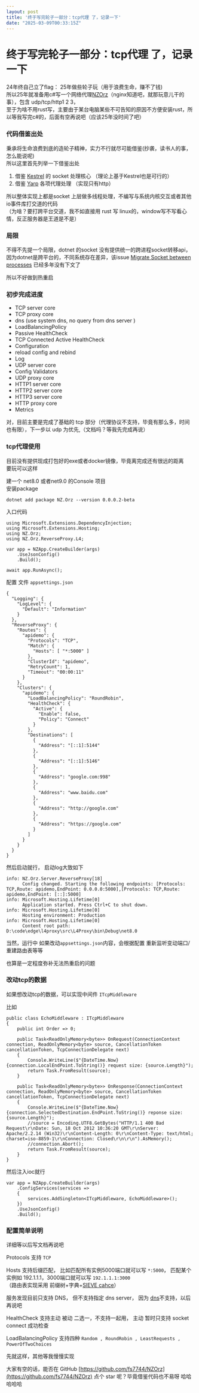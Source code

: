 ```yaml
---
layout: post
title: '终于写完轮子一部分：tcp代理 了，记录一下'
date: "2025-03-09T00:33:15Z"
---
```

终于写完轮子一部分：tcp代理 了，记录一下
======================

24年终自己立了flag： 25年做些轮子玩（用于浪费生命，赚不了钱)  
所以25年就准备用c#写一个网络代理[NZOrz](https://github.com/fs7744/NZOrz)（nginx知道吧，就那玩意儿干的事），包含 udp/tcp/http1 2 3，  
至于为啥不用rust写，主要由于某台电脑某些不可告知的原因不方便安装rust，所以等我写完c#的，后面有空再说吧（应该25年没时间了吧）

### 代码借鉴出处

秉承将生命浪费到底的造轮子精神，实力不行就尽可能借鉴(抄袭，读书人的事，怎么能说呢)  
所以这里首先列举一下借鉴出处

1.  借鉴 [Kestrel](https://github.com/dotnet/aspnetcore/tree/main/src/Servers/Kestrel) 的 socket 处理核心 （理论上基于Kestrel也是可行的）
2.  借鉴 [Yarp](https://github.com/dotnet/yarp) 各项代理处理 （实现只有http）

所以整体实现上都是socket 上层做多线程处理，不编写与系统内核交互或者其他io事件库打交道的代码  
（为啥？要打跨平台交道，我不如直接用 rust 写 linux的，window写不写看心情，反正服务器是王道是不是）

### 局限

不得不先提一个局限，dotnet 的socket 没有提供统一的跨进程socket转移api，因为dotnet是跨平台的，不同系统存在差异，该issue [Migrate Socket between processes](https://github.com/dotnet/runtime/issues/48637) 已经多年没有下文了

所以不好做到热重启

### 初步完成进度

*    TCP server core
*    TCP proxy core
*    dns (use system dns, no query from dns server )
*    LoadBalancingPolicy
*    Passive HealthCheck
*    TCP Connected Active HealthCheck
*    Configuration
*    reload config and rebind
*    Log
*    UDP server core
*    Config Validators
*    UDP proxy core
*    HTTP1 server core
*    HTTP2 server core
*    HTTP3 server core
*    HTTP proxy core
*    Metrics

对，目前主要是完成了基础的 tcp 部分（代理协议不支持，毕竟有那么多，时间也有限），下一步以 udp 为优先,（文档吗？等我先完成再说）

### tcp代理使用

目前没有提供现成打包好的exe或者docker镜像，毕竟离完成还有很远的距离  
要玩可以这样

建一个 net8.0 或者net9.0 的Console 项目  
安装package

    dotnet add package NZ.Orz --version 0.0.0.2-beta
    

入口代码

    using Microsoft.Extensions.DependencyInjection;
    using Microsoft.Extensions.Hosting;
    using NZ.Orz;
    using NZ.Orz.ReverseProxy.L4;
    
    var app = NZApp.CreateBuilder(args)
        .UseJsonConfig()
        .Build();
    
    await app.RunAsync();
    

配置 文件 `appsettings.json`

    {
      "Logging": {
        "LogLevel": {
          "Default": "Information"
        }
      },
      "ReverseProxy": {
        "Routes": {
          "apidemo": {
            "Protocols": "TCP",
            "Match": {
              "Hosts": [ "*:5000" ]
            },
            "ClusterId": "apidemo",
            "RetryCount": 1,
            "Timeout": "00:00:11"
          }
        },
        "Clusters": {
          "apidemo": {
            "LoadBalancingPolicy": "RoundRobin",
            "HealthCheck": {
              "Active": {
                "Enable": false,
                "Policy": "Connect"
              }
            },
            "Destinations": [
              {
                "Address": "[::1]:5144"
              },
              {
                "Address": "[::1]:5146"
              },
              {
                "Address": "google.com:998"
              },
              {
                "Address": "www.baidu.com"
              },
              {
                "Address": "http://google.com"
              },
              {
                "Address": "https://google.com"
              }
            ]
          }
        }
      }
    }
    

然后启动就行， 启动log大致如下

    info: NZ.Orz.Server.ReverseProxy[18]
          Config changed. Starting the following endpoints: [Protocols: TCP,Route: apidemo,EndPoint: 0.0.0.0:5000],[Protocols: TCP,Route: apidemo,EndPoint: [::]:5000]
    info: Microsoft.Hosting.Lifetime[0]
          Application started. Press Ctrl+C to shut down.
    info: Microsoft.Hosting.Lifetime[0]
          Hosting environment: Production
    info: Microsoft.Hosting.Lifetime[0]
          Content root path: D:\code\edge\l4proxy\src\L4Proxy\bin\Debug\net8.0
    

当然，运行中 如果改动`appsettings.json`内容，会根据配置 重新监听变动端口/重建路由表等等

也算是一定程度弥补无法热重启的问题

### 改动tcp的数据

如果想改动tcp的数据，可以实现中间件 `ITcpMiddleware`

比如

    public class EchoMiddleware : ITcpMiddleware
    {
        public int Order => 0;
    
        public Task<ReadOnlyMemory<byte>> OnRequest(ConnectionContext connection, ReadOnlyMemory<byte> source, CancellationToken cancellationToken, TcpConnectionDelegate next)
        {
            Console.WriteLine($"{DateTime.Now} {connection.LocalEndPoint.ToString()} request size: {source.Length}");
            return Task.FromResult(source);
        }
    
        public Task<ReadOnlyMemory<byte>> OnResponse(ConnectionContext connection, ReadOnlyMemory<byte> source, CancellationToken cancellationToken, TcpConnectionDelegate next)
        {
            Console.WriteLine($"{DateTime.Now} {connection.SelectedDestination.EndPoint.ToString()} reponse size: {source.Length}");
            //source = Encoding.UTF8.GetBytes("HTTP/1.1 400 Bad Request\r\nDate: Sun, 18 Oct 2012 10:36:20 GMT\r\nServer: Apache/2.2.14 (Win32)\r\nContent-Length: 0\r\nContent-Type: text/html; charset=iso-8859-1\r\nConnection: Closed\r\n\r\n").AsMemory();
            //connection.Abort();
            return Task.FromResult(source);
        }
    }
    

然后注入ioc就行

    var app = NZApp.CreateBuilder(args)
        .ConfigServices(services =>
        {
            services.AddSingleton<ITcpMiddleware, EchoMiddleware>();
        })
        .UseJsonConfig()
        .Build();
    

### 配置简单说明

详细等以后写文档再说吧

Protocols 支持 `TCP`

Hosts 支持后缀匹配， 比如匹配所有实例5000端口就可以写 `*:5000`， 匹配某个实例如 192.1.1.1，3000端口就可以写 `192.1.1.1:3000`  
（路由表实现采用 前缀树+字典+[SIEVE cahce](https://dotnet.github.io/dotNext/features/core/cache.html)）

服务发现目前只支持 DNS， 但不支持指定 dns server， 因为 [dns](https://learn.microsoft.com/en-us/dotnet/api/system.net.dns?view=net-9.0)不支持，以后再说吧

HealthCheck 支持主动 被动 二选一，不支持一起用， 主动 暂时只支持 socket connect 成功检查

LoadBalancingPolicy 支持四种 `Random , RoundRobin , LeastRequests , PowerOfTwoChoices`

先就这样，其他等我慢慢实现

大家有空的话，能否在 GitHub [https://github.com/fs7744/NZOrz](https://github.com/fs7744/NZOrz) 点个 star 呢？毕竟借鉴代码也不易呀 哈哈哈哈哈